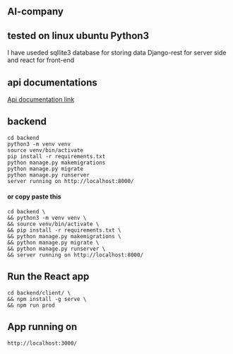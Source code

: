 ## AI-company

## tested on linux ubuntu Python3

I have useded sqllite3 database for storing data Django-rest for server side and react for front-end

## api documentations
[Api documentation link](https://documenter.getpostman.com/view/5938078/UVJZpJwa)

## backend
`cd backend`<br>
`python3 -m venv venv`<br>
`source venv/bin/activate`<br>
`pip install -r requirements.txt`<br>
`python manage.py makemigrations`<br>
`python manage.py migrate`<br>
`python manage.py runserver`<br>
`server running on http://localhost:8000/`
#### or copy paste this 
`cd backend \`<br>
`&& python3 -m venv venv \`<br>
`&& source venv/bin/activate \`<br>
`&& pip install -r requirements.txt \`<br>
`&& python manage.py makemigrations \`<br>
`&& python manage.py migrate \`<br>
`&& python manage.py runserver \ `<br>
`&& server running on http://localhost:8000/`

## Run the React app
`cd backend/client/ \`<br>
`&& npm install -g serve \`<br>
`&& npm run prod`

## App running on 
`http://localhost:3000/`
